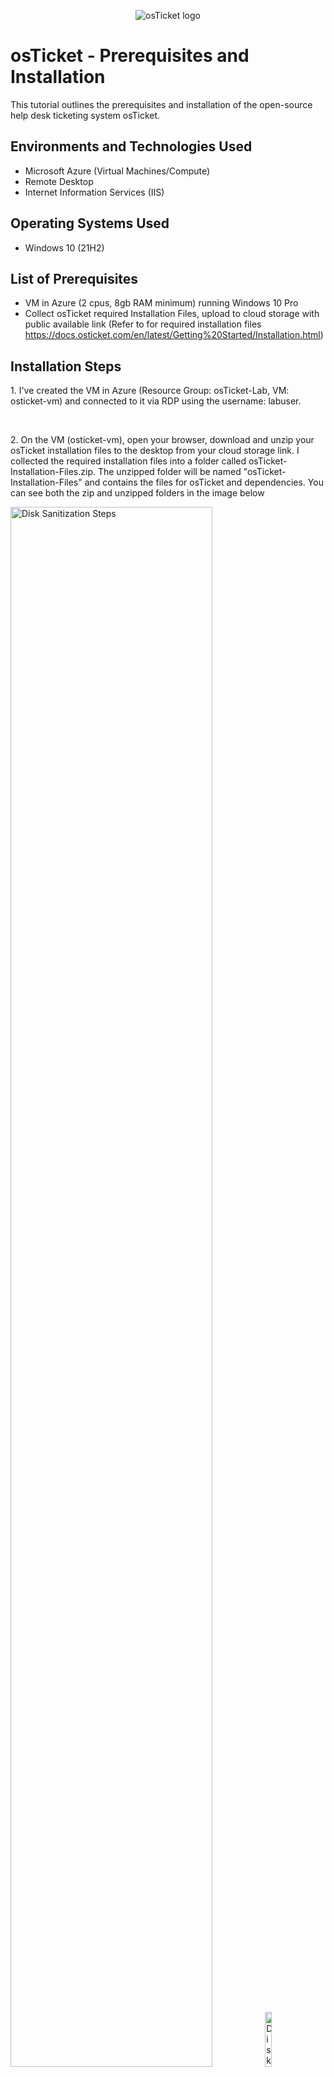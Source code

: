 <p align="center">
<img src="https://i.imgur.com/Clzj7Xs.png" alt="osTicket logo"/>
</p>

<h1>osTicket - Prerequisites and Installation</h1>
This tutorial outlines the prerequisites and installation of the open-source help desk ticketing system osTicket.<br />

<h2>Environments and Technologies Used</h2>

- Microsoft Azure (Virtual Machines/Compute)
- Remote Desktop
- Internet Information Services (IIS)

<h2>Operating Systems Used </h2>

- Windows 10</b> (21H2)

<h2>List of Prerequisites</h2>

- VM in Azure (2 cpus, 8gb RAM minimum) running Windows 10 Pro
- Collect osTicket required Installation Files, upload to cloud storage with public available link (Refer to for required installation files https://docs.osticket.com/en/latest/Getting%20Started/Installation.html)

<h2>Installation Steps</h2>

<p>
1. I've created the VM in Azure (Resource Group: osTicket-Lab, VM: osticket-vm) and connected to it via RDP using the username: labuser.
</p>
<br />

<p>
2. On the VM (osticket-vm), open your browser, download and unzip your osTicket installation files to the desktop from your cloud storage link. I collected the required installation files into a folder called osTicket-Installation-Files.zip. The unzipped folder will be named "osTicket-Installation-Files" and contains the files for osTicket and dependencies. You can see both the zip and unzipped folders in the image below
</p>
<img src="https://i.imgur.com/d0A1Dqj.png" height="80%" width="80%" alt="Disk Sanitization Steps"/>
<img src="https://i.imgur.com/3ZHlvEc.png" height="15%" width="15%" alt="Disk Sanitization Steps"/>
</p>
<br />

<p>
3. Install/Enable IIS in Windows with CGI. Make sure to enable CGI by following these steps:
Control Panel -> Programs -> Turn Windows features on or off -> World Wide Web Services -> Application Development Features -> Check CGI.
Click OK to install, and once the message "Windows completed the requested changes" appears, close the window.
</p>
<p>
<img src="https://i.imgur.com/Dv7GsH3.png" height="80%" width="80%" alt="Disk Sanitization Steps"/>
</p>
<br />

<p>
4. Open your browser and enter the loopback address 127.0.0.1. You should see an IIS page, which verifies that your VM is now acting as a web server.
</p>
<p>
<img src="https://i.imgur.com/gLAdGMH.png" height="80%" width="80%" alt="Disk Sanitization Steps"/>
</p>
<br />

<p>
5. From the “osTicket-Installation-Files” folder, install PHP Manager for IIS (PHPManagerForIIS_V1.5.0.msi)
</p>
<p>
<img src="https://i.imgur.com/evxj844.png" height="80%" width="80%" alt="Disk Sanitization Steps"/>
</p>
<br />

<p>
6. From the “osTicket-Installation-Files” folder install the Rewrite Module (rewrite_amd64_en-US.msi)
</p>
<p>
<img src="https://i.imgur.com/gY3gvI4.png" height="80%" width="80%" alt="Disk Sanitization Steps"/>
</p>
<br />

<p>
7. Create the directory C:\PHP
</p>
<p>
<img src="https://i.imgur.com/wp8SQ3E.png" height="80%" width="80%" alt="Disk Sanitization Steps"/>
</p>
<br />

<p>
8. From the “osTicket-Installation-Files” folder, unzip PHP 7.3.8 (php-7.3.8-nts-Win32-VC15-x86.zip) into the “C:\PHP” folder. Explore to the C:\PHP and verify that it has been populated the php-7.3.8 files
</p>
<p>
<img src="https://i.imgur.com/guWY0om.png" height="80%" width="80%" alt="Disk Sanitization Steps"/>
<img src="https://i.imgur.com/vX3fu0n.png" height="80%" width="80%" alt="Disk Sanitization Steps"/>
</p>
<br />

<p>
9. From the “osTicket-Installation-Files” folder, install VC_redist.x86.exe.
</p>
<p>
<img src="https://i.imgur.com/vskyhAd.png" height="80%" width="80%" alt="Disk Sanitization Steps"/>
</p>
<br />

<p>
10. Install MySQL 5.5.62 from the "osTicket-Installation-Files" folder (mysql-5.5.62-win32.msi): <br />
Choose Typical Setup during installation <br />
After installation, launch the Configuration Wizard <br />
Select Standard Configuration <br />
Set the following credentials: <br />
- Username: root <br />
- Password: root <br />
</p>
<p>
<img src="https://i.imgur.com/SsPvduN.png" height="80%" width="80%" alt="Disk Sanitization Steps"/>
</p>
<br />

<p>
10. Open IIS as an Admin
</p>
<p>
<img src="https://i.imgur.com/vskyhAd.png](https://i.imgur.com/vS4INNs.png" height="80%" width="80%" alt="Disk Sanitization Steps"/>
<img src="https://i.imgur.com/y2kzh4C.png" height="80%" width="80%" alt="Disk Sanitization Steps"/>
</p>
<br />

<p>
11. Register PHP from within IIS (PHP Manager -> C:\PHP\php-cgi.exe). Then Reload IIS (Open IIS, Stop and Start the server, under Actions on the right you can see the options to stop and start the server.)
</p>
<p>
<img src="https://i.imgur.com/79qCPZ2.png" height="80%" width="80%" alt="Disk Sanitization Steps"/>
<img src="https://i.imgur.com/i5hVQLF.png" height="80%" width="80%" alt="Disk Sanitization Steps"/>
<img src="https://i.imgur.com/ujectw4.png" height="80%" width="80%" alt="Disk Sanitization Steps"/>
</p>
<br />

<p>
12. From the “osTicket-Installation-Files” folder, unzip “osTicket-v1.15.8.zip” and copy the “upload” folder into “c:\inetpub\wwwroot”. Next, within “c:\inetpub\wwwroot”, Rename “upload” to “osTicket”. Then, Reload IIS (Open IIS, Stop and Start the server).
</p>
<p>
<img src="https://i.imgur.com/j5ggpYw.png" height="80%" width="80%" alt="Disk Sanitization Steps"/>
<img src="https://i.imgur.com/Y8wGHck.png" height="80%" width="80%" alt="Disk Sanitization Steps"/>
<img src="https://i.imgur.com/ujectw4.png" height="80%" width="80%" alt="Disk Sanitization Steps"/>
</p>
<br />

<p>
13. Load the website now. Open IIS -> default site -> osTicket folder -> Click Browse 80 (http). Some extensions are not enabled that we need.
</p>
<p>
<img src="https://i.imgur.com/lIyQEvd.png" height="80%" width="80%" alt="Disk Sanitization Steps"/>
<img src="https://i.imgur.com/luZYeGM.png" height="80%" width="80%" alt="Disk Sanitization Steps"/> 
</p>
<br />

<p>
14. Go back to IIS, sites -> Default -> osTicket <br />
-	Double-click PHP Manager <br />
-	Click “Enable or disable an extension” <br />
-	Enable: php_imap.dll <br />
-	Enable: php_intl.dll <br />
-	Enable: php_opcache.dll <br />
-	Refresh the osTicket site in your browser, observe the changes. You will notice only ACPU and Zend OPache extensions are the only disabled extensions now which aren't necessary for the purposes of this lab. 
</p>
<p>
<img src="https://i.imgur.com/60LHuLn.png" height="80%" width="80%" alt="Disk Sanitization Steps"/>
<img src="https://i.imgur.com/iklOHQH.png" height="80%" width="80%" alt="Disk Sanitization Steps"/>
<img src="https://i.imgur.com/u6cHs0h.png" height="80%" width="80%" alt="Disk Sanitization Steps"/>
<img src="https://i.imgur.com/J7Rrcmw.png" height="80%" width="80%" alt="Disk Sanitization Steps"/>
</p>
<br />

<p>
15. Rename: ost-config.php <br />
From: C:\inetpub\wwwroot\osTicket\include\ost-sampleconfig.php <br />
To: C:\inetpub\wwwroot\osTicket\include\ost-config.php
</p>
<p>
<img src="https://i.imgur.com/je3AmAc.png" height="80%" width="80%" alt="Disk Sanitization Steps"/>
<img src="https://i.imgur.com/pQWwC4c.png" height="80%" width="80%" alt="Disk Sanitization Steps"/>
</p>
<br />

<p>
16. Rename: ost-config.php <br />
-	Disable inheritance -> Remove All inherited permissions from this object <br />
-	New Permissions -> Everyone -> All
</p>

<p>
<img src="https://i.imgur.com/NZZ1dqD.png" height="80%" width="80%" alt="Disk Sanitization Steps"/>
<img src="https://i.imgur.com/xQ7wU3s.png" height="80%" width="80%" alt="Disk Sanitization Steps"/>
<img src="https://i.imgur.com/zjk4rfB.png" height="80%" width="80%" alt="Disk Sanitization Steps"/>
<img src="https://i.imgur.com/WedX6ux.png" height="80%" width="80%" alt="Disk Sanitization Steps"/>
<img src="https://i.imgur.com/nboqahp.png" height="80%" width="80%" alt="Disk Sanitization Steps"/>
</p>
<br />

<p>  
17. From the “osTicket-Installation-Files” folder, install HeidiSQL <br />
-	Open Heidi SQL <br />
-	Create a new session, root/root <br />
-	Connect to the session <br />
-	Create a database called “osTicket”
</p>
<p>
<img src="https://i.imgur.com/CV4S9qW.png" height="80%" width="80%" alt="Disk Sanitization Steps"/>
<img src="https://i.imgur.com/sKuLNyG.png" height="80%" width="80%" alt="Disk Sanitization Steps"/>
<img src="https://i.imgur.com/WlziC2w.png" height="80%" width="80%" alt="Disk Sanitization Steps"/>
<img src="https://i.imgur.com/GbNtx03.png" height="80%" width="80%" alt="Disk Sanitization Steps"/>
<img src="https://i.imgur.com/w89LCAG.png" height="80%" width="80%" alt="Disk Sanitization Steps"/>  
<img src="https://i.imgur.com/rVH11y2.png" height="80%" width="80%" alt="Disk Sanitization Steps"/>  
<img src="https://i.imgur.com/Xdy1rys.png" height="80%" width="80%" alt="Disk Sanitization Steps"/>  
</p>
<br />

<p> 
18. Continue Setting up osTicket in the browser <br />
-	MySQL Database: osTicket <br />
-	MySQL Username: root <br />
-	MySQL Password: root <br />
-	Click “Install Now!”
</p>
<p>
<img src="https://i.imgur.com/CV4S9qW.png" height="80%" width="80%" alt="Disk Sanitization Steps"/>  
</p>
<br />

